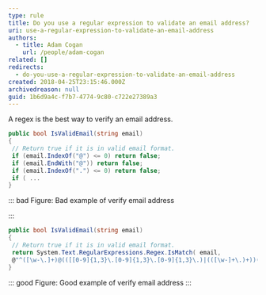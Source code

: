 ```yaml
---
type: rule
title: Do you use a regular expression to validate an email address?
uri: use-a-regular-expression-to-validate-an-email-address
authors:
  - title: Adam Cogan
    url: /people/adam-cogan
related: []
redirects:
  - do-you-use-a-regular-expression-to-validate-an-email-address
created: 2018-04-25T23:15:46.000Z
archivedreason: null
guid: 1b6d9a4c-f7b7-4774-9c80-c722e27389a3
---
```

A regex is the best way to verify an email address.

<!--endintro-->

```csharp
public bool IsValidEmail(string email)
{
 // Return true if it is in valid email format.
 if (email.IndexOf("@") <= 0) return false; 
 if (email.EndWith("@")) return false; 
 if (email.IndexOf(".") <= 0) return false; 
 if ( ... 
}
```

::: bad
Figure: Bad example of verify email address

:::

```csharp
public bool IsValidEmail(string email) 
{ 
 // Return true if it is in valid email format.
 return System.Text.RegularExpressions.Regex.IsMatch( email, 
 @"^([\w-\.]+)@(([[0-9]{1,3}\.[0-9]{1,3}\.[0-9]{1,3}\.)|(([\w-]+\.)+))([a-zA-Z]{2,4}|[0-9]{1,3})(\]?)$";
}
```

::: good
Figure: Good example of verify email address
:::